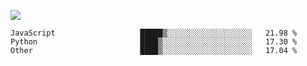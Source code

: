 ![](https://github-profile-summary-cards.vercel.app/api/cards/profile-details?username=igtm&theme=dracula)
<!--START_SECTION:waka-->

```text
JavaScript                   █████▒░░░░░░░░░░░░░░░░░░░   21.98 %
Python                       ████▒░░░░░░░░░░░░░░░░░░░░   17.30 %
Other                        ████▒░░░░░░░░░░░░░░░░░░░░   17.04 %
```

<!--END_SECTION:waka-->
